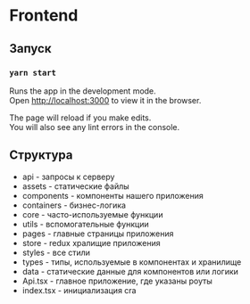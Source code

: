 # Frontend

## Запуск

### `yarn start`

Runs the app in the development mode.  
Open [http://localhost:3000](http://localhost:3000) to view it in the browser.

The page will reload if you make edits.  
You will also see any lint errors in the console.

## Структура

- api - запросы к серверу
- assets - статические файлы
- components - компоненты нашего приложения
- containers - бизнес-логика
- core - часто-используемые функции
- utils - вспомогательные функции
- pages - главные страницы приложения
- store - redux хралищие приложения
- styles - все стили
- types - типы, используемые в компонентах и хранилище
- data - статические данные для компонентов или логики
- Api.tsx - главное приложение, где указаны роуты
- index.tsx - инициализация cra

